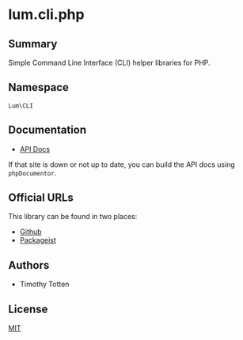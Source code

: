 # lum.cli.php

## Summary

Simple Command Line Interface (CLI) helper libraries for PHP.

## Namespace

`Lum\CLI`

## Documentation

 * [API Docs](https://supernovus.github.io/docs/php/lum/lum-cli)

If that site is down or not up to date, you can build the API docs using
`phpDocumentor`.

## Official URLs

This library can be found in two places:

 * [Github](https://github.com/supernovus/lum.cli.php)
 * [Packageist](https://packagist.org/packages/lum/lum-cli)

## Authors

- Timothy Totten

## License

[MIT](https://spdx.org/licenses/MIT.html)
